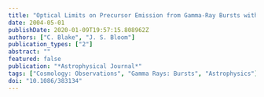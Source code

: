 ```yaml
---
title: "Optical Limits on Precursor Emission from Gamma-Ray Bursts with Known Redshift"
date: 2004-05-01
publishDate: 2020-01-09T19:57:15.808962Z
authors: ["C. Blake", "J. S. Bloom"]
publication_types: ["2"]
abstract: ""
featured: false
publication: "*Astrophysical Journal*"
tags: ["Cosmology: Observations", "Gamma Rays: Bursts", "Astrophysics"]
doi: "10.1086/383134"
---
```


